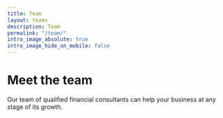 ```yaml
---
title: Team
layout: teams
description: Team
permalink: "/team/"
intro_image_absolute: true
intro_image_hide_on_mobile: false
---
```


# Meet the team

Our team of qualified financial consultants can help your business at any stage of its growth.